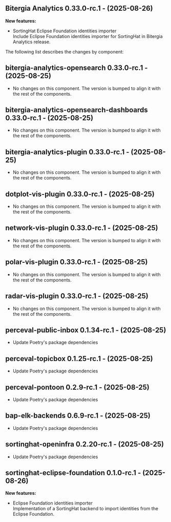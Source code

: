 ## Bitergia Analytics 0.33.0-rc.1 - (2025-08-26)

**New features:**

 * SortingHat Eclipse Foundation identities importer\
   Include Eclipse Foundation identities importer for SortingHat in
   Bitergia Analytics release.

The following list describes the changes by component:

  ## bitergia-analytics-opensearch 0.33.0-rc.1 - (2025-08-25)
  
  * No changes on this component. The version is bumped to align it
    with the rest of the components.
  ## bitergia-analytics-opensearch-dashboards 0.33.0-rc.1 - (2025-08-25)
  
  * No changes on this component. The version is bumped to align it
    with the rest of the components.
  ## bitergia-analytics-plugin 0.33.0-rc.1 - (2025-08-25)
  
  * No changes on this component. The version is bumped to align it
    with the rest of the components.
  ## dotplot-vis-plugin 0.33.0-rc.1 - (2025-08-25)
  
  * No changes on this component. The version is bumped to align it
    with the rest of the components.
  ## network-vis-plugin 0.33.0-rc.1 - (2025-08-25)
  
  * No changes on this component. The version is bumped to align it
    with the rest of the components.
  ## polar-vis-plugin 0.33.0-rc.1 - (2025-08-25)
  
  * No changes on this component. The version is bumped to align it
    with the rest of the components.
  ## radar-vis-plugin 0.33.0-rc.1 - (2025-08-25)
  
  * No changes on this component. The version is bumped to align it
    with the rest of the components.
  ## perceval-public-inbox 0.1.34-rc.1 - (2025-08-25)
  
  * Update Poetry's package dependencies
  ## perceval-topicbox 0.1.25-rc.1 - (2025-08-25)
  
  * Update Poetry's package dependencies
  ## perceval-pontoon 0.2.9-rc.1 - (2025-08-25)
  
  * Update Poetry's package dependencies
  ## bap-elk-backends 0.6.9-rc.1 - (2025-08-25)
  
  * Update Poetry's package dependencies
  ## sortinghat-openinfra 0.2.20-rc.1 - (2025-08-25)
  
  * Update Poetry's package dependencies
## sortinghat-eclipse-foundation 0.1.0-rc.1 - (2025-08-26)

**New features:**

 * Eclipse Foundation identities importer\
   Implementation of a SortingHat backend to import identities from the
   Eclipse Foundation.

